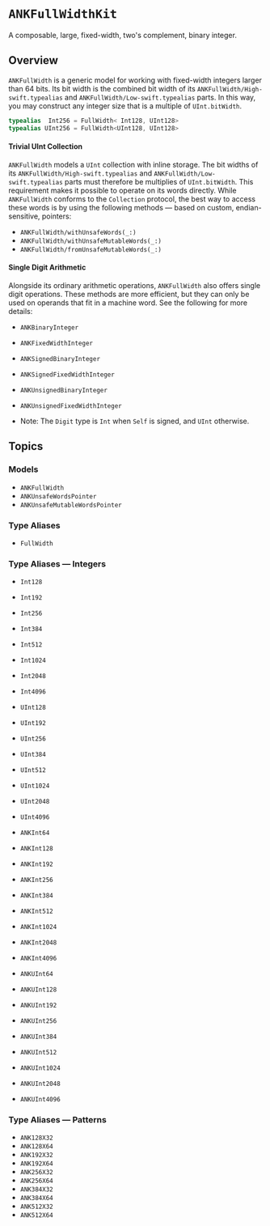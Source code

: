 # ``ANKFullWidthKit``

A composable, large, fixed-width, two's complement, binary integer.

## Overview

``ANKFullWidth`` is a generic model for working with fixed-width integers larger than 64
bits. Its bit width is the combined bit width of its ``ANKFullWidth/High-swift.typealias``
and ``ANKFullWidth/Low-swift.typealias`` parts. In this way, you may construct any integer
size that is a multiple of `UInt.bitWidth`.

```swift
typealias  Int256 = FullWidth< Int128, UInt128>
typealias UInt256 = FullWidth<UInt128, UInt128>
```

#### Trivial UInt Collection

``ANKFullWidth`` models a `UInt` collection with inline storage. The bit widths of 
its ``ANKFullWidth/High-swift.typealias`` and ``ANKFullWidth/Low-swift.typealias`` 
parts must therefore be multiplies of `UInt.bitWidth`. This requirement makes it possible
to operate on its words directly. While ``ANKFullWidth`` conforms to the `Collection` 
protocol, the best way to access these words is by using the following methods — based on 
custom, endian-sensitive, pointers:

- ``ANKFullWidth/withUnsafeWords(_:)``
- ``ANKFullWidth/withUnsafeMutableWords(_:)``
- ``ANKFullWidth/fromUnsafeMutableWords(_:)``

#### Single Digit Arithmetic

Alongside its ordinary arithmetic operations, ``ANKFullWidth`` also offers single digit 
operations. These methods are more efficient, but they can only be used on operands that 
fit in a machine word. See the following for more details:

- ``ANKBinaryInteger``
- ``ANKFixedWidthInteger``
- ``ANKSignedBinaryInteger``
- ``ANKSignedFixedWidthInteger``
- ``ANKUnsignedBinaryInteger``
- ``ANKUnsignedFixedWidthInteger``

- Note: The `Digit` type is `Int` when `Self` is signed, and `UInt` otherwise.

## Topics

### Models

- ``ANKFullWidth``
- ``ANKUnsafeWordsPointer``
- ``ANKUnsafeMutableWordsPointer``

### Type Aliases

- ``FullWidth``

### Type Aliases — Integers

- ``Int128``
- ``Int192``
- ``Int256``
- ``Int384``
- ``Int512``
- ``Int1024``
- ``Int2048``
- ``Int4096``

- ``UInt128``
- ``UInt192``
- ``UInt256``
- ``UInt384``
- ``UInt512``
- ``UInt1024``
- ``UInt2048``
- ``UInt4096``

- ``ANKInt64``
- ``ANKInt128``
- ``ANKInt192``
- ``ANKInt256``
- ``ANKInt384``
- ``ANKInt512``
- ``ANKInt1024``
- ``ANKInt2048``
- ``ANKInt4096``

- ``ANKUInt64``
- ``ANKUInt128``
- ``ANKUInt192``
- ``ANKUInt256``
- ``ANKUInt384``
- ``ANKUInt512``
- ``ANKUInt1024``
- ``ANKUInt2048``
- ``ANKUInt4096``

### Type Aliases — Patterns

- ``ANK128X32``
- ``ANK128X64``
- ``ANK192X32``
- ``ANK192X64``
- ``ANK256X32``
- ``ANK256X64``
- ``ANK384X32``
- ``ANK384X64``
- ``ANK512X32``
- ``ANK512X64``
